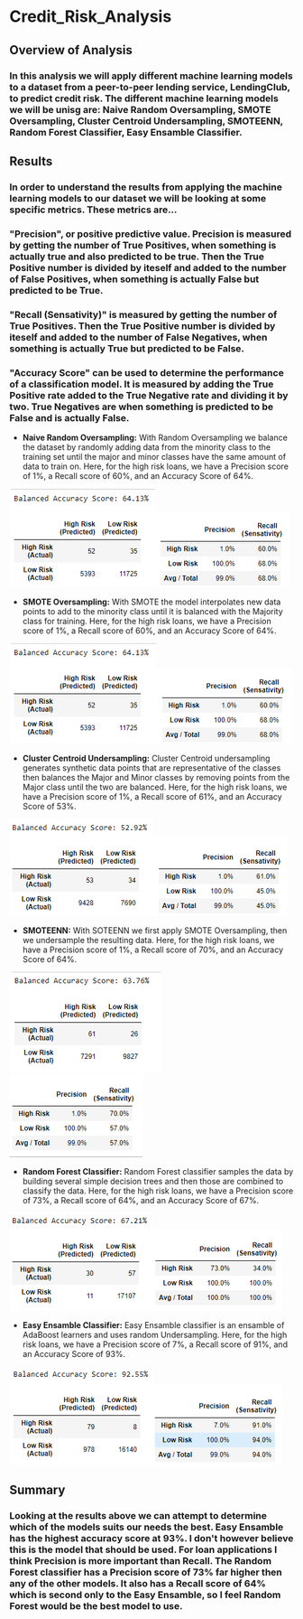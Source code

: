 # Credit_Risk_Analysis
## Overview of Analysis

### In this analysis we will apply different machine learning models to a dataset from a peer-to-peer lending service, LendingClub, to predict credit risk. The different machine learning models we will be unisg are: Naive Random Oversampling, SMOTE Oversampling, Cluster Centroid Undersampling, SMOTEENN, Random Forest Classifier, Easy Ensamble Classifier.

## Results

### In order to understand the results from applying the machine learning models to our dataset we will be looking at some specific metrics. These metrics are...
### "Precision", or positive predictive value. Precision is measured by getting the number of True Positives, when something is actually true and also predicted to be true. Then the True Positive number is divided by iteself and added to the number of False Positives, when something is actually False but predicted to be True. 
### "Recall (Sensativity)" is measured by getting the number of True Positives. Then the True Positive number is divided by iteself and added to the number of False Negatives, when something is actually True but predicted to be False.
### "Accuracy Score" can be used to determine the performance of a classification model. It is measured by adding the True Positive rate added to the True Negative rate and dividing it by two. True Negatives are when something is predicted to be False and is actually False. 

 - **Naive Random Oversampling:** With Random Oversampling we balance the dataset by randomly adding data from the minority class to the training set until the major and minor classes have the same amount of data to train on. Here, for the high risk loans, we have a Precision score of 1%, a Recall score of 60%, and an Accuracy Score of 64%. 

![Conf Mtrx](NRO_cm.png)![Imbl Rprt](NRO_cri.png)

 - **SMOTE Oversampling:** With SMOTE the model interpolates new data points to add to the minority class until it is balanced with the Majority class for training. Here, for the high risk loans, we have a Precision score of 1%, a Recall score of 60%, and an Accuracy Score of 64%. 

![Conf Mtrx](SMOTE_cm.PNG)![Imbl Rprt](SMOTE_cri.PNG)

 - **Cluster Centroid Undersampling:** Cluster Centroid undersampling generates synthetic data points that are representative of the classes then balances the Major and Minor classes by removing points from the Major class until the two are balanced. Here, for the high risk loans, we have a Precision score of 1%, a Recall score of 61%, and an Accuracy Score of 53%.

![Conf Mtrx](US_cm.png)![Imbl Rprt](US_cri.png)

 - **SMOTEENN:** With SOTEENN we first apply SMOTE Oversampling, then we undersample the resulting data. Here, for the high risk loans, we have a Precision score of 1%, a Recall score of 70%, and an Accuracy Score of 64%.

![Conf Mtrx](SMOTEEN_cm.png)![Imbl Rprt](SMOTEEN_cri.png)

 - **Random Forest Classifier:** Random Forest classifier samples the data by building several simple decision trees and then those are combined to classify the data. Here, for the high risk loans, we have a Precision score of 73%, a Recall score of 64%, and an Accuracy Score of 67%.

![Conf Mtrx](RFC_cm.PNG)![Imbl Rprt](RFC_cri.PNG)

 - **Easy Ensamble Classifier:** Easy Ensamble classifier is an ensamble of AdaBoost learners and uses random Undersampling. Here, for the high risk loans, we have a Precision score of 7%, a Recall score of 91%, and an Accuracy Score of 93%.

![Conf Mtrx](EEC_cm.png)![Imbl Rprt](EEC_cri.png)

## Summary

### Looking at the results above we can attempt to determine which of the models suits our needs the best. Easy Ensamble has the highest accuracy score at 93%. I don't however believe this is the model that should be used. For loan applications I think Precision is more important than Recall. The Random Forest classifier has a Precision score of 73% far higher then any of the other models. It also has a Recall score of 64% which is second only to the Easy Ensamble, so I feel Random Forest would be the best model to use.
